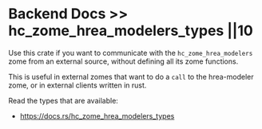 # Backend Docs >> hc_zome_hrea_modelers_types ||10

Use this crate if you want to communicate with the `hc_zome_hrea_modelers` zome from an external source, without defining all its zome functions.

This is useful in external zomes that want to do a `call` to the hrea-modeler zome, or in external clients written in rust.

Read the types that are available:

- https://docs.rs/hc_zome_hrea_modelers_types